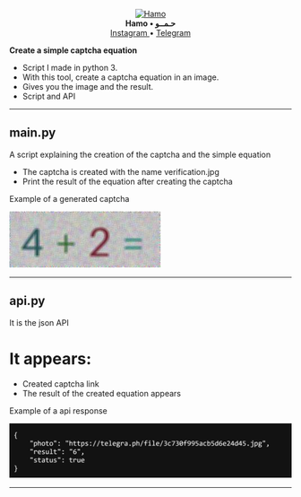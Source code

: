 <p align="center">
    <a href="https://github.com/H7AM0/GmailBox">
        <img src="https://telegra.ph/file/19f7cbbf3959941cda6b5.jpg" alt="Hamo" width="128">
    </a>
    <br>
    <b>Hamo • حـمــو</b>
    <br>
    <a href="https://www.instagram.com/4.4cq/">
        Instagram
    </a>
     • 
    <a href="https://t.me/hamo_back">
        Telegram
    </a>
</p>


**Create a simple captcha equation**

* Script I made in python 3.
* With this tool, create a captcha equation in an image.
* Gives you the image and the result. 
* Script and API
****

## main.py
A script explaining the creation of the captcha and the simple equation

* The captcha is created with the name verification.jpg
* Print the result of the equation after creating the captcha

Example of a generated captcha

![Screenshot](Example/verification.jpg)
****

## api.py
It is the json API

# It appears:
* Created captcha link
* The result of the created equation appears

Example of a api response

![Screenshot](Example/Screenshot.png)
****

